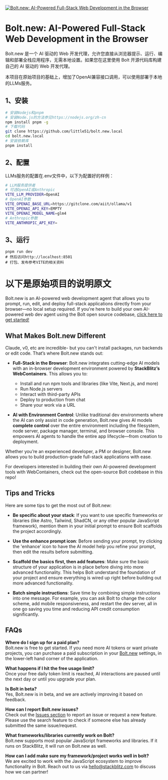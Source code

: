 [![Bolt.new: AI-Powered Full-Stack Web Development in the Browser](./public/social_preview_index.jpg)](https://bolt.new)

# Bolt.new: AI-Powered Full-Stack Web Development in the Browser

Bolt.new 是一个 AI 驱动的 Web 开发代理，允许您直接从浏览器提示、运行、编辑和部署全栈应用程序，无需本地设置。如果您在这里使用 Bolt 开源代码库构建自己的 AI 驱动的 Web 开发代理。

本项目在原始项目的基础上，增加了OpenAI兼容接口调用，可以使用部署于本地的LLMs服务。

## 1、安装

```bash
# 安装Nodejs和pnpm
# 安装Node.js的方法参见https://nodejs.org/zh-cn
npm install pnpm -g
# 下载代码
git clone https://github.com/little51/bolt.new.local
cd bolt.new.local
# 安装依赖库
pnpm install
```

## 2、配置

LLMs服务的配置在.env文件中，以下为配置好的样例：

```bash
# LLM服务提供者
# 可选OpenAI或Anthropic
VITE_LLM_PROVIDER=OpenAI
# OpenAI参数
VITE_OPENAI_BASE_URL=https://gitclone.com/aiit/ollama/v1
VITE_OPENAI_API_KEY=EMPTY
VITE_OPENAI_MODEL_NAME=glm4
# Anthropic参数
VITE_ANTHROPIC_API_KEY=
```

## 3、运行

```shell
pnpm run dev
# 然后访问http://localhost:8501
# 打包、发布参考VITE的相关资料
```



# 以下是原始项目的说明原文

Bolt.new is an AI-powered web development agent that allows you to prompt, run, edit, and deploy full-stack applications directly from your browser—no local setup required. If you're here to build your own AI-powered web dev agent using the Bolt open source codebase, [click here to get started!](./CONTRIBUTING.md)

## What Makes Bolt.new Different

Claude, v0, etc are incredible- but you can't install packages, run backends or edit code. That’s where Bolt.new stands out:

- **Full-Stack in the Browser**: Bolt.new integrates cutting-edge AI models with an in-browser development environment powered by **StackBlitz’s WebContainers**. This allows you to:
  - Install and run npm tools and libraries (like Vite, Next.js, and more)
  - Run Node.js servers
  - Interact with third-party APIs
  - Deploy to production from chat
  - Share your work via a URL

- **AI with Environment Control**: Unlike traditional dev environments where the AI can only assist in code generation, Bolt.new gives AI models **complete control** over the entire  environment including the filesystem, node server, package manager, terminal, and browser console. This empowers AI agents to handle the entire app lifecycle—from creation to deployment.

Whether you’re an experienced developer, a PM or designer, Bolt.new allows you to build production-grade full-stack applications with ease.

For developers interested in building their own AI-powered development tools with WebContainers, check out the open-source Bolt codebase in this repo!

## Tips and Tricks

Here are some tips to get the most out of Bolt.new:

- **Be specific about your stack**: If you want to use specific frameworks or libraries (like Astro, Tailwind, ShadCN, or any other popular JavaScript framework), mention them in your initial prompt to ensure Bolt scaffolds the project accordingly.

- **Use the enhance prompt icon**: Before sending your prompt, try clicking the 'enhance' icon to have the AI model help you refine your prompt, then edit the results before submitting.

- **Scaffold the basics first, then add features**: Make sure the basic structure of your application is in place before diving into more advanced functionality. This helps Bolt understand the foundation of your project and ensure everything is wired up right before building out more advanced functionality.

- **Batch simple instructions**: Save time by combining simple instructions into one message. For example, you can ask Bolt to change the color scheme, add mobile responsiveness, and restart the dev server, all in one go saving you time and reducing API credit consumption significantly.

## FAQs

**Where do I sign up for a paid plan?**  
Bolt.new is free to get started. If you need more AI tokens or want private projects, you can purchase a paid subscription in your [Bolt.new](https://bolt.new) settings, in the lower-left hand corner of the application. 

**What happens if I hit the free usage limit?**  
Once your free daily token limit is reached, AI interactions are paused until the next day or until you upgrade your plan.

**Is Bolt in beta?**  
Yes, Bolt.new is in beta, and we are actively improving it based on feedback.

**How can I report Bolt.new issues?**  
Check out the [Issues section](https://github.com/stackblitz/bolt.new/issues) to report an issue or request a new feature. Please use the search feature to check if someone else has already submitted the same issue/request.

**What frameworks/libraries currently work on Bolt?**  
Bolt.new supports most popular JavaScript frameworks and libraries. If it runs on StackBlitz, it will run on Bolt.new as well.

**How can I add make sure my framework/project works well in bolt?**  
We are excited to work with the JavaScript ecosystem to improve functionality in Bolt. Reach out to us via [hello@stackblitz.com](mailto:hello@stackblitz.com) to discuss how we can partner!
